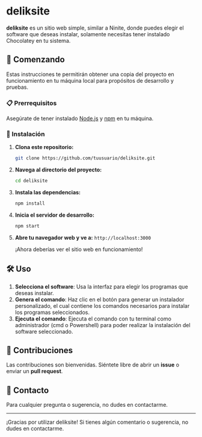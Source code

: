 # deliksite

**deliksite** es un sitio web simple, similar a Ninite, donde puedes elegir el software que deseas instalar, solamente necesitas tener instalado Chocolatey en tu sistema.

## 🚀 Comenzando

Estas instrucciones te permitirán obtener una copia del proyecto en funcionamiento en tu máquina local para propósitos de desarrollo y pruebas.

### 📋 Prerrequisitos

Asegúrate de tener instalado [Node.js](https://nodejs.org/) y [npm](https://www.npmjs.com/) en tu máquina.

### 🔧 Instalación

1. **Clona este repositorio:**

    ```sh
    git clone https://github.com/tuusuario/deliksite.git
    ```

2. **Navega al directorio del proyecto:**

    ```sh
    cd deliksite
    ```

3. **Instala las dependencias:**

    ```sh
    npm install
    ```

4. **Inicia el servidor de desarrollo:**

    ```sh
    npm start
    ```

5. **Abre tu navegador web y ve a:** `http://localhost:3000`

    ¡Ahora deberías ver el sitio web en funcionamiento!

## 🛠️ Uso

1. **Selecciona el software**: Usa la interfaz para elegir los programas que deseas instalar.
2. **Genera el comando**: Haz clic en el botón para generar un instalador personalizado, el cual contiene los comandos necesarios para instalar los programas seleccionados.
3. **Ejecuta el comando**: Ejecuta el comando con tu terminal como administrador (cmd o Powershell) para poder realizar la instalación del software seleccionado.



## 🤝 Contribuciones

Las contribuciones son bienvenidas. Siéntete libre de abrir un **issue** o enviar un **pull request**.



## 📧 Contacto

Para cualquier pregunta o sugerencia, no dudes en contactarme.

---

¡Gracias por utilizar deliksite! Si tienes algún comentario o sugerencia, no dudes en contactarme.

